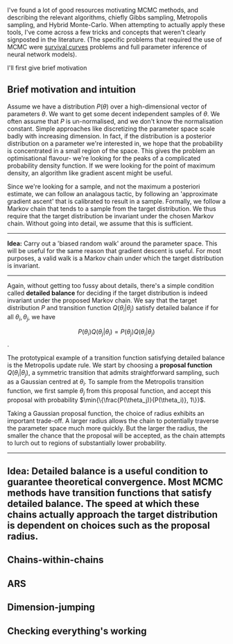 <script type="text/x-mathjax-config"> MathJax.Hub.Config({ tex2jax: { inlineMath: [['$','$'], ['\\(','\\)']], processEscapes: true } }); </script> <script src="https://cdnjs.cloudflare.com/ajax/libs/mathjax/2.7.0/MathJax.js?config=TeX-AMS-MML_HTMLorMML" type="text/javascript"></script>

I've found a lot of good resources motivating MCMC methods, and describing the relevant algorithms, chiefly Gibbs sampling, Metropolis sampling, and Hybrid Monte-Carlo. When attempting to actually apply these tools, I've come across a few tricks and concepts that weren't clearly signposted in the literature. (The specific problems that required the use of MCMC were [survival curves](https://hilbert-spaess.github.io/STATS-survival-curves/) problems and full parameter inference of neural network models).

I'll first give brief motivation

## Brief motivation and intuition

Assume we have a distribution $P(\theta)$ over a high-dimensional vector of parameters $\theta$. We want to get some decent independent samples of $\theta$. We often assume that $P$ is un-normalised, and we don't know the normalisation constant. Simple approaches like discretizing the parameter space scale badly with increasing dimension. In fact, if the distribution is a posterior distribution on a parameter we're interested in, we hope that the probability is concentrated in a small region of the space. This gives the problem an optimisational flavour- we're looking for the peaks of a complicated probability density function. If we were looking for the point of maximum density, an algorithm like gradient ascent might be useful.

Since we're looking for a sample, and not the maximum a posteriori estimate, we can follow an analagous tactic, by following an 'approximate gradient ascent' that is calibrated to result in a sample. Formally, we follow a Markov chain that tends to a sample from the target distribution. We thus require that the target distribution be invariant under the chosen Markov chain. Without going into detail, we assume that this is sufficient.


----

**Idea:** Carry out a 'biased random walk' around the parameter space. This will be useful for the same reason that gradient descent is useful. For most purposes, a valid walk is a Markov chain under which the target distribution is invariant.

----

Again, without getting too fussy about details, there's a simple condition called **detailed balance** for deciding if the target distribution is indeed invariant under the proposed Markov chain. We say that the target distribution $P$ and transition function $Q(\theta_i \vert \theta_j)$ satisfy detailed balance if for all $\theta_i, \theta_j$, we have 

$$P(\theta_i) Q(\theta_j \vert \theta_i) = P(\theta_j) Q(\theta_i \vert \theta_j)$$.

The prototypical example of a transition function satisfying detailed balance is the Metropolis update rule. We start by choosing a **proposal function** $Q(\theta_i \vert \theta_j)$, a symmetric transition that admits straightforward sampling, such as a Gaussian centred at $\theta_i$. To sample from the Metropolis transition function, we first sample $\theta_j$ from this proposal function, and accept this proposal with probability $\min{\{\frac{P(\theta_j)}{P(\theta_i)}, 1\}}$. 

Taking a Gaussian proposal function, the choice of radius exhibits an important trade-off. A larger radius allows the chain to potentially traverse the parameter space much more quickly. But the larger the radius, the smaller the chance that the proposal will be accepted, as the chain attempts to lurch out to regions of substantially lower probability. 

---
**Idea:** Detailed balance is a useful condition to guarantee theoretical convergence. Most MCMC methods have transition functions that satisfy detailed balance. The speed at which these chains actually approach the target distribution is dependent on choices such as the proposal radius.
---


## Chains-within-chains

## ARS

## Dimension-jumping

## Checking everything's working
